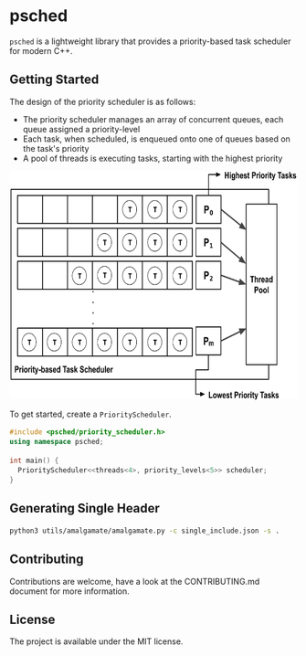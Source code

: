 # psched

`psched` is a lightweight library that provides a priority-based task scheduler for modern C++.

## Getting Started

The design of the priority scheduler is as follows:
* The priority scheduler manages an array of concurrent queues, each queue assigned a priority-level
* Each task, when scheduled, is enqueued onto one of queues based on the task's priority
* A pool of threads is executing tasks, starting with the highest priority

<p align="center">
  <img height="400" src="img/priority_scheduling.png"/>  
</p>

To get started, create a `PriorityScheduler`. 

```cpp
#include <psched/priority_scheduler.h>
using namespace psched;

int main() {
  PriorityScheduler<<threads<4>, priority_levels<5>> scheduler;
}
```

## Generating Single Header

```bash
python3 utils/amalgamate/amalgamate.py -c single_include.json -s .
```

## Contributing
Contributions are welcome, have a look at the CONTRIBUTING.md document for more information.

## License
The project is available under the MIT license.

